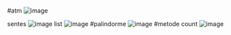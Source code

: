 #atm
![image](https://github.com/Sadrakhtarshenas/python/assets/140339193/a88a6edf-5e58-4321-8f39-49d5e8c32053)

sentes
![image](https://github.com/Sadrakhtarshenas/python/assets/140339193/ca072e23-a814-4b42-a4de-261f0dbff8f9)
list
![image](https://github.com/Sadrakhtarshenas/python/assets/140339193/d010f2b0-f6c4-4ff8-a996-56658c55c3ec)
#palindorme
![image](https://github.com/Sadrakhtarshenas/python/assets/140339193/1dfc646b-8835-4c51-be36-5bfcd9d367a6)
#metode count
![image](https://github.com/Sadrakhtarshenas/python/assets/140339193/e82bc91c-8770-45ff-9480-b0e8559f4060)


